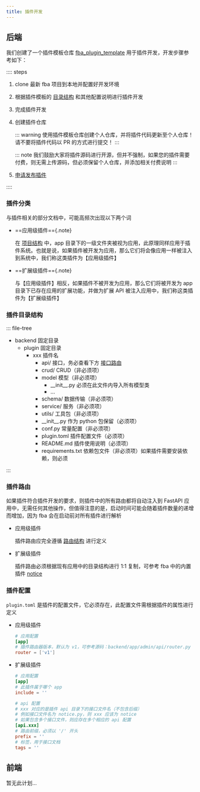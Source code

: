 ```yaml
---
title: 插件开发
---
```


## 后端

我们创建了一个插件模板仓库 [fba_plugin_template](https://github.com/fastapi-practices/fba_plugin_template)
用于插件开发，开发步骤参考如下：

:::: steps

1. clone 最新 fba 项目到本地并配置好开发环境
2. 根据插件模板的 [目录结构](#插件目录结构) 和其他配置说明进行插件开发
3. 完成插件开发
4. 创建插件仓库

   ::: warning
   使用插件模板仓库创建个人仓库，并将插件代码更新至个人仓库！请不要将插件代码以 PR 的方式进行提交！
   :::

   ::: note
   我们鼓励大家将插件源码进行开源，但并不强制，如果您的插件需要付费，则无需上传源码，但必须保留个人仓库，并添加相关付费说明
   :::

5. [申请发布插件](publish.md)

::::

### 插件分类

与插件相关的部分文档中，可能高频次出现以下两个词

- ==应用级插件=={.note}

  在 [项目结构](../guide/summary/intro.md#项目结构) 中，app
  目录下的一级文件夹被视为应用，此原理同样应用于插件系统。也就是说，如果插件被开发为应用，那么它们将会像应用一样被注入到系统中，我们称这类插件为【应用级插件】

- ==扩展级插件=={.note}

  与【应用级插件】相反，如果插件不被开发为应用，那么它们将被开发为 app 目录下已存在应用的扩展功能，并做为扩展 API
  被注入应用中，我们称这类插件为【扩展级插件】

### 插件目录结构

::: file-tree

- backend 固定目录
    - plugin 固定目录
        - xxx 插件名
            - api/ 接口，务必查看下方 [接口路由](#插件路由)
            - crud/ CRUD（非必须项）
            - model 模型（非必须项）
                - \_\_init__.py 必须在此文件内导入所有模型类
                - …
            - schema/ 数据传输（非必须项）
            - service/ 服务（非必须项）
            - utils/ 工具包（非必须项）
            - \_\_init__.py 作为 python 包保留（必须项）
            - conf.py 常量配置（非必须项）
            - plugin.toml 插件配置文件（必须项）
            - README.md 插件使用说明（必须项）
            - requirements.txt 依赖包文件（非必须项）如果插件需要安装依赖，则必须

:::

### 插件路由

如果插件符合插件开发的要求，则插件中的所有路由都将自动注入到 FastAPI 应用中，无需任何其他操作，但值得注意的是，启动时间可能会随着插件数量的递增而增加，因为
fba 会在启动前对所有插件进行解析

- 应用级插件

  插件路由应完全遵循 [路由结构](../guide/reference/router.md#路由结构) 进行定义

- 扩展级插件

  插件路由必须根据现有应用中的目录结构进行 1:1 复制，可参考 fba
  中的内置插件 [notice](https://github.com/fastapi-practices/fastapi_best_architecture/tree/master/backend/plugin/notice/api)

### 插件配置

`plugin.toml` 是插件的配置文件，它必须存在，此配置文件需根据插件的属性进行定义

- 应用级插件

    ```toml
    # 应用配置
    [app]
    # 插件路由器版本，默认为 v1，可参考源码：backend/app/admin/api/router.py
    router = ['v1']
    ```

- 扩展级插件

    ```toml
    # 应用配置 
    [app]
    # 此插件属于哪个 app
    include = ''
    
    # api 配置
    # xxx 对应的是插件 api 目录下的接口文件名（不包含后缀）
    # 例如接口文件名为 notice.py，则 xxx 应该为 notice
    # 如果包含多个接口文件，则应存在多个相应的 api 配置
    [api.xxx]
    # 路由前缀，必须以 '/' 开头
    prefix = ''
    # 标签，用于接口文档
    tags = ''
    ```

## 前端

暂无此计划...

